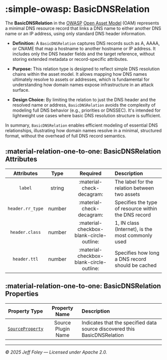 # :simple-owasp: BasicDNSRelation

The **BasicDNSRelation** in the [OWASP](https://owasp.org) [Open Asset Model](https://github.com/owasp-amass/open-asset-model) (OAM) represents a minimal DNS resource record that links a DNS name to either another DNS name or an IP address, using only standard DNS header information.

- **Definition:** A `BasicDNSRelation` captures DNS records such as A, AAAA, or CNAME that map a hostname to another hostname or IP address. It includes only the DNS header fields and the target reference, without storing extended metadata or record-specific attributes.

- **Purpose:** This relation type is designed to reflect simple DNS resolution chains within the asset model. It allows mapping how DNS names ultimately resolve to assets or addresses, which is fundamental for understanding how domain names expose infrastructure in an attack surface.

- **Design Choice:** By limiting the relation to just the DNS header and the resolved name or address, `BasicDNSRelation` avoids the complexity of modeling full DNS behavior (e.g., priorities or DNSSEC). It's intended for lightweight use cases where basic DNS resolution structure is sufficient.

In summary, `BasicDNSRelation` enables efficient modeling of essential DNS relationships, illustrating how domain names resolve in a minimal, structured format, without the overhead of full DNS record semantics.

## :material-relation-one-to-one: BasicDNSRelation Attributes

| Attributes       | Type      | Required   | Description  |
| :--------------: | :-------: | :--------: | :----------- |
| `label` | string | :material-check-decagram: | The label for the relation between two assets |
| `header.rr_type` | number | :material-check-decagram: | Specifies the type of resource within the DNS record |
| `header.class` | number | :material-checkbox-blank-circle-outline: | 1, IN class (Internet), is the most commonly used |
| `header.ttl` | number | :material-checkbox-blank-circle-outline: | Specifies how long a DNS record should be cached |

## :material-relation-one-to-one: BasicDNSRelation Properties

| Property Type       | Property Name       | Description   |
| :-----------------: | :-----------------: | :------------ |
| [`SourceProperty`](../properties/source_property.md) | Source Plugin Name | Indicates that the specified data source discovered this BasicDNSRelation |

---

*© 2025 Jeff Foley — Licensed under Apache 2.0.*